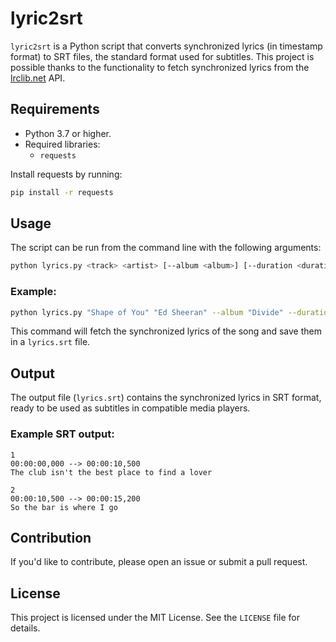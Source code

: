 
# lyric2srt

`lyric2srt` is a Python script that converts synchronized lyrics (in timestamp format) to SRT files, the standard format used for subtitles. This project is possible thanks to the functionality to fetch synchronized lyrics from the [lrclib.net](https://lrclib.net) API.

## Requirements

- Python 3.7 or higher.
- Required libraries:
  - `requests`

Install requests by running:
```bash
pip install -r requests
```

## Usage

The script can be run from the command line with the following arguments:

```bash
python lyrics.py <track> <artist> [--album <album>] [--duration <duration>]
```

### Example:

```bash
python lyrics.py "Shape of You" "Ed Sheeran" --album "Divide" --duration 233
```

This command will fetch the synchronized lyrics of the song and save them in a `lyrics.srt` file.

## Output

The output file (`lyrics.srt`) contains the synchronized lyrics in SRT format, ready to be used as subtitles in compatible media players.

### Example SRT output:

```
1
00:00:00,000 --> 00:00:10,500
The club isn't the best place to find a lover

2
00:00:10,500 --> 00:00:15,200
So the bar is where I go
```

## Contribution

If you'd like to contribute, please open an issue or submit a pull request.

## License

This project is licensed under the MIT License. See the `LICENSE` file for details.

